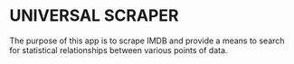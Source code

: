 # UNIVERSAL SCRAPER

The purpose of this app is to scrape IMDB and provide a means to search for statistical relationships between various points of data.
